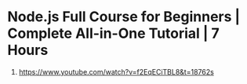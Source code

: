 # Node.js Full Course for Beginners | Complete All-in-One Tutorial | 7 Hours

1. <https://www.youtube.com/watch?v=f2EqECiTBL8&t=18762s>
